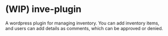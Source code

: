 # (WIP) inve-plugin

A wordpress plugin for managing inventory. You can add inventory items, and users can add details as comments, which can be approved or denied. 
